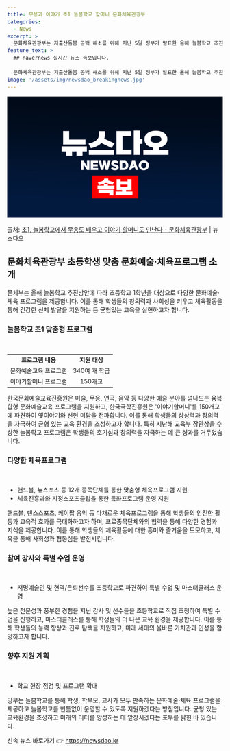 ```yaml
---
title: 무용과 이야기 초1 늘봄학교 할머니 문화체육관광부
categories:
  - News
excerpt: >
  문화체육관광부는 저출산돌봄 공백 해소를 위해 지난 5일 정부가 발표한 올해 늘봄학교 추진방안에 따라 1학기부…
feature_text: >
  ## navernews 실시간 뉴스 속보입니다.

  문화체육관광부는 저출산돌봄 공백 해소를 위해 지난 5일 정부가 발표한 올해 늘봄학교 추진방안에 따라 1학기부…
image: '/assets/img/newsdao_breakingnews.jpg'
---
```


![뉴스다오 속보](/assets/img/newsdao_breakingnews.jpg)

<p>출처: <a href="https://newsdao.kr/3253" rel="dofollow">초1, 늘봄학교에서 무용도 배우고 이야기 할머니도 만난다 - 문화체육관광부</a> | 뉴스다오</p>

<h2 data-ke-size="size26">문화체육관광부 초등학생 맞춤 문화예술·체육프로그램 소개</h2>
<p data-ke-size="size16">문체부는 올해 늘봄학교 추진방안에 따라 초등학교 1학년을 대상으로 다양한 문화예술·체육 프로그램을 제공합니다. 이를 통해 학생들의 창의력과 사회성을 키우고 체육활동을 통해 건강한 신체 발달을 지원하는 등 균형있는 교육을 실현하고자 합니다.</p>

<h3 data-ke-size="size24">늘봄학교 초1 맞춤형 프로그램</h3>
<p data-ke-size="size16">&nbsp;</p>
<table>
	<tr>
		<td style="text-align: center; height: 17px;"><b>프로그램 내용</b></td>
		<td style="text-align: center; height: 17px;"><b>지원 대상</b></td>
	</tr>
	<tr>
		<td style="text-align: center; height: 17px;">문화예술교육 프로그램</td>
		<td style="text-align: center; height: 17px;">340여 개 학급</td>
	</tr>
	<tr>
		<td style="text-align: center; height: 17px;">이야기할머니 프로그램</td>
		<td style="text-align: center; height: 17px;">150개교</td>
	</tr>
</table>
<p data-ke-size="size16">한국문화예술교육진흥원은 미술, 무용, 연극, 음악 등 다양한 예술 분야를 넘나드는 융복합형 문화예술교육 프로그램을 지원하고, 한국국학진흥원은 '이야기할머니'를 150개교에 파견하여 옛이야기와 선현 미담을 전파합니다. 이를 통해 학생들의 상상력과 창의력을 자극하여 균형 있는 교육 환경을 조성하고자 합니다. 특히 지난해 교육부 장관상을 수상한 늘봄학교 프로그램은 학생들의 호기심과 창의력을 자극하는 데 큰 성과를 거두었습니다.</p>

<h3 data-ke-size="size24">다양한 체육프로그램</h3>
<p data-ke-size="size16">&nbsp;</p>
<ul>
	<li>핸드볼, 뉴스포츠 등 12개 종목단체를 통한 맞춤형 체육프로그램 지원</li>
	<li>체육진흥과와 지정스포츠클럽을 통한 특화프로그램 운영 지원</li>
</ul>
<p data-ke-size="size16">핸드볼, 댄스스포츠, 케이팝 음악 등 다채로운 체육프로그램을 통해 학생들의 안전한 활동과 교육적 효과를 극대화하고자 하며, 프로종목단체와의 협력을 통해 다양한 경험과 지식을 제공합니다. 이를 통해 학생들의 체육활동에 대한 흥미와 즐거움을 도모하고, 체육을 통해 사회성과 협동심을 발전시킵니다.</p>

<h3 data-ke-size="size24">참여 강사와 특별 수업 운영</h3>
<p data-ke-size="size16">&nbsp;</p>
<ul>
	<li>저명예술인 및 현역/은퇴선수를 초등학교로 파견하여 특별 수업 및 마스터클래스 운영</li>
</ul>
<p data-ke-size="size16">높은 전문성과 풍부한 경험을 지닌 강사 및 선수들을 초등학교로 직접 초청하여 특별 수업을 진행하고, 마스터클래스를 통해 학생들의 더 나은 교육 환경을 제공합니다. 이를 통해 학생들의 능력 향상과 진로 탐색을 지원하고, 미래 세대의 올바른 가치관과 인성을 함양하고자 합니다. </p>

<h3 data-ke-size="size24">향후 지원 계획</h3>
<p data-ke-size="size16">&nbsp;</p>
<ul>
	<li>학교 현장 점검 및 프로그램 확대</li>
</ul>
<p data-ke-size="size16">당부는 늘봄학교를 통해 학생, 학부모, 교사가 모두 만족하는 문화예술·체육 프로그램을 제공하고 늘봄학교를 빈틈없이 운영할 수 있도록 지원하겠다는 방침입니다. 균형 있는 교육환경을 조성하고 미래의 리더를 양성하는 데 앞장서겠다는 포부를 밝힌 바 있습니다.</p> 

신속 뉴스 바로가기 👉 <a href="https://newsdao.kr" rel="dofollow">https://newsdao.kr</a>


